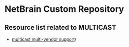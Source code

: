 # NetBrain Custom Repository

## Resource list related to MULTICAST


* [multicast multi-vendor support](multicast%20multi-vendor%20support)/
